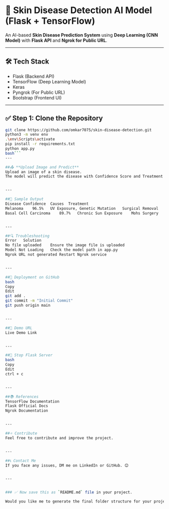 # 🌿 **Skin Disease Detection AI Model (Flask + TensorFlow)**  

An AI-based **Skin Disease Prediction System** using **Deep Learning (CNN Model)** with **Flask API** and **Ngrok for Public URL**.

---

## 🛠️ **Tech Stack**
- Flask (Backend API)
- TensorFlow (Deep Learning Model)
- Keras
- Pyngrok (For Public URL)
- Bootstrap (Frontend UI)

---

## ✅ **Step 1: Clone the Repository**
```bash
git clone https://github.com/omkar7075/skin-disease-detection.git
python3 -m venv env
.\env\Scripts\activate
pip install -r requirements.txt
python app.py
bash```
---

##📤 **Upload Image and Predict**
Upload an image of a skin disease.
The model will predict the disease with Confidence Score and Treatment Details.


---

##📄 Sample Output
Disease	Confidence	Causes	Treatment
Melanoma	96.5%	UV Exposure, Genetic Mutation	Surgical Removal
Basal Cell Carcinoma	89.7%	Chronic Sun Exposure	Mohs Surgery


---

##🔍 Troubleshooting
Error	Solution
No file uploaded	Ensure the image file is uploaded
Model Not Loading	Check the model path in app.py
Ngrok URL not generated	Restart Ngrok service


---

##🎯 Deployment on GitHub
bash
Copy
Edit
git add .
git commit -m "Initial Commit"
git push origin main


---

##🚀 Demo URL
Live Demo Link


---

##🛑 Stop Flask Server
bash
Copy
Edit
ctrl + c


---

##📚 References
TensorFlow Documentation
Flask Official Docs
Ngrok Documentation


---

##⭐️ Contribute
Feel free to contribute and improve the project.


---

##📞 Contact Me
If you face any issues, DM me on LinkedIn or GitHub. 😊


---


### ✅ Now save this as `README.md` file in your project.

Would you like me to generate the final folder structure for your project? 😊







